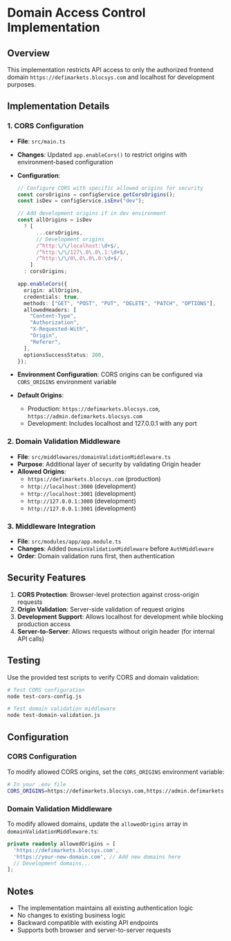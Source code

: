 # Domain Access Control Implementation

## Overview

This implementation restricts API access to only the authorized frontend domain `https://defimarkets.blocsys.com` and localhost for development purposes.

## Implementation Details

### 1. CORS Configuration

- **File**: `src/main.ts`
- **Changes**: Updated `app.enableCors()` to restrict origins with environment-based configuration
- **Configuration**:

  ```typescript
  // Configure CORS with specific allowed origins for security
  const corsOrigins = configService.getCorsOrigins();
  const isDev = configService.isEnv("dev");

  // Add development origins if in dev environment
  const allOrigins = isDev
    ? [
        ...corsOrigins,
        // Development origins
        /^http:\/\/localhost:\d+$/,
        /^http:\/\/127\.0\.0\.1:\d+$/,
        /^http:\/\/0\.0\.0\.0:\d+$/,
      ]
    : corsOrigins;

  app.enableCors({
    origin: allOrigins,
    credentials: true,
    methods: ["GET", "POST", "PUT", "DELETE", "PATCH", "OPTIONS"],
    allowedHeaders: [
      "Content-Type",
      "Authorization",
      "X-Requested-With",
      "Origin",
      "Referer",
    ],
    optionsSuccessStatus: 200,
  });
  ```

- **Environment Configuration**: CORS origins can be configured via `CORS_ORIGINS` environment variable
- **Default Origins**:
  - Production: `https://defimarkets.blocsys.com`, `https://admin.defimarkets.blocsys.com`
  - Development: Includes localhost and 127.0.0.1 with any port

### 2. Domain Validation Middleware

- **File**: `src/middlewares/domainValidationMiddleware.ts`
- **Purpose**: Additional layer of security by validating Origin header
- **Allowed Origins**:
  - `https://defimarkets.blocsys.com` (production)
  - `http://localhost:3000` (development)
  - `http://localhost:3001` (development)
  - `http://127.0.0.1:3000` (development)
  - `http://127.0.0.1:3001` (development)

### 3. Middleware Integration

- **File**: `src/modules/app/app.module.ts`
- **Changes**: Added `DomainValidationMiddleware` before `AuthMiddleware`
- **Order**: Domain validation runs first, then authentication

## Security Features

1. **CORS Protection**: Browser-level protection against cross-origin requests
2. **Origin Validation**: Server-side validation of request origins
3. **Development Support**: Allows localhost for development while blocking production access
4. **Server-to-Server**: Allows requests without origin header (for internal API calls)

## Testing

Use the provided test scripts to verify CORS and domain validation:

```bash
# Test CORS configuration
node test-cors-config.js

# Test domain validation middleware
node test-domain-validation.js
```

## Configuration

### CORS Configuration

To modify allowed CORS origins, set the `CORS_ORIGINS` environment variable:

```bash
# In your .env file
CORS_ORIGINS=https://defimarkets.blocsys.com,https://admin.defimarkets.blocsys.com,https://your-custom-domain.com
```

### Domain Validation Middleware

To modify allowed domains, update the `allowedOrigins` array in `domainValidationMiddleware.ts`:

```typescript
private readonly allowedOrigins = [
  'https://defimarkets.blocsys.com',
  'https://your-new-domain.com', // Add new domains here
  // Development domains...
];
```

## Notes

- The implementation maintains all existing authentication logic
- No changes to existing business logic
- Backward compatible with existing API endpoints
- Supports both browser and server-to-server requests
